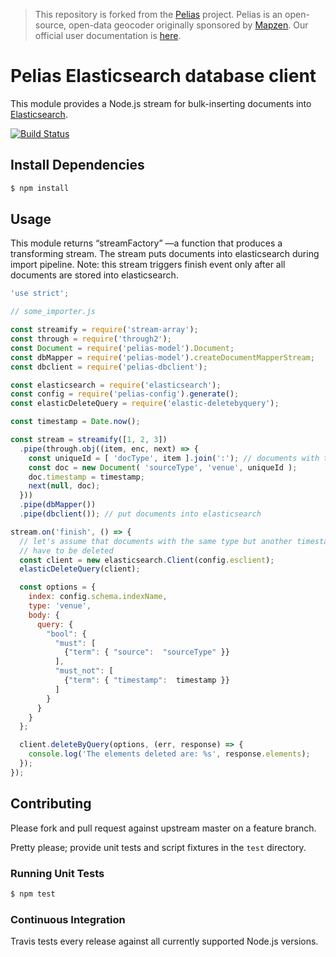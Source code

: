 >This repository is forked from the [Pelias](https://github.com/pelias/pelias)
>project. Pelias is an open-source, open-data geocoder originally sponsored by
>[Mapzen](https://www.mapzen.com/). Our official user documentation is
>[here](https://github.com/eventkit/pelias-documentation).

# Pelias Elasticsearch database client

This module provides a Node.js stream for bulk-inserting documents into [Elasticsearch](https://www.elastic.co/products/elasticsearch).

[![Build Status](https://travis-ci.org/eventkit/pelias-dbclient.png?branch=master)](https://travis-ci.org/eventkit/pelias-dbclient)

## Install Dependencies


```bash
$ npm install
```

## Usage
This module returns “streamFactory” —a function that produces a transforming stream. The stream puts documents into elasticsearch during import pipeline. Note: this stream triggers finish event only after all documents are stored into elasticsearch.


```javascript
'use strict';

// some_importer.js

const streamify = require('stream-array');
const through = require('through2');
const Document = require('pelias-model').Document;
const dbMapper = require('pelias-model').createDocumentMapperStream;
const dbclient = require('pelias-dbclient');

const elasticsearch = require('elasticsearch');
const config = require('pelias-config').generate();
const elasticDeleteQuery = require('elastic-deletebyquery');

const timestamp = Date.now();

const stream = streamify([1, 2, 3])
  .pipe(through.obj((item, enc, next) => {
    const uniqueId = [ 'docType', item ].join(':'); // documents with the same id will be updated
    const doc = new Document( 'sourceType', 'venue', uniqueId );
    doc.timestamp = timestamp;
    next(null, doc);
  }))
  .pipe(dbMapper())
  .pipe(dbclient()); // put documents into elasticsearch

stream.on('finish', () => {
  // let's assume that documents with the same type but another timestamp (for example old copies)
  // have to be deleted
  const client = new elasticsearch.Client(config.esclient);
  elasticDeleteQuery(client);

  const options = {
    index: config.schema.indexName,
    type: 'venue',
    body: {
      query: {
        "bool": {
          "must": [
            {"term": { "source":  "sourceType" }}
          ],
          "must_not": [
            {"term": { "timestamp":  timestamp }}
          ]
        }
      }
    }
  };

  client.deleteByQuery(options, (err, response) => {
    console.log('The elements deleted are: %s', response.elements);
  });
});

```

## Contributing

Please fork and pull request against upstream master on a feature branch.

Pretty please; provide unit tests and script fixtures in the `test` directory.

### Running Unit Tests

```bash
$ npm test
```

### Continuous Integration

Travis tests every release against all currently supported Node.js versions.
